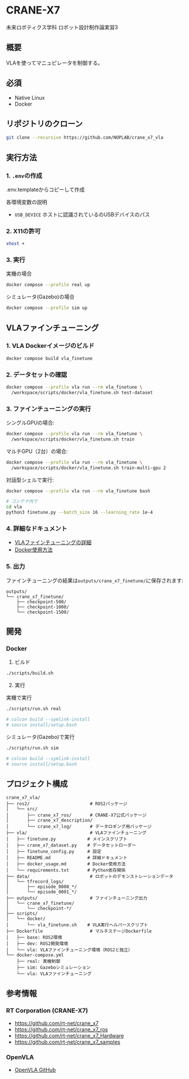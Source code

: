 # CRANE-X7

未来ロボティクス学科 ロボット設計制作論実習3

## 概要

VLAを使ってマニュピレータを制御する。

## 必須

- Native Linux
- Docker

## リポジトリのクローン

```bash
git clone --recursive https://github.com/NOPLAB/crane_x7_vla
```

## 実行方法

### 1. `.env`の作成

.env.templateからコピーして作成

各環境変数の説明
- `USB_DEVICE` ホストに認識されているのUSBデバイスのパス

### 2. X11の許可

```bash
xhost +
```

### 3. 実行

実機の場合
```bash
docker compose --profile real up
```

シミュレータ(Gazebo)の場合
```bash
docker compose --profile sim up
```

## VLAファインチューニング

### 1. VLA Dockerイメージのビルド

```bash
docker compose build vla_finetune
```

### 2. データセットの確認

```bash
docker compose --profile vla run --rm vla_finetune \
  /workspace/scripts/docker/vla_finetune.sh test-dataset
```

### 3. ファインチューニングの実行

シングルGPUの場合:
```bash
docker compose --profile vla run --rm vla_finetune \
  /workspace/scripts/docker/vla_finetune.sh train
```

マルチGPU（2台）の場合:
```bash
docker compose --profile vla run --rm vla_finetune \
  /workspace/scripts/docker/vla_finetune.sh train-multi-gpu 2
```

対話型シェルで実行:
```bash
docker compose --profile vla run --rm vla_finetune bash

# コンテナ内で
cd vla
python3 finetune.py --batch_size 16 --learning_rate 1e-4
```

### 4. 詳細なドキュメント

- [VLAファインチューニングの詳細](vla/README.md)
- [Docker使用方法](vla/docker_usage.md)

### 5. 出力

ファインチューニングの結果は`outputs/crane_x7_finetune/`に保存されます:
```
outputs/
└── crane_x7_finetune/
    ├── checkpoint-500/
    ├── checkpoint-1000/
    └── checkpoint-1500/
```

## 開発

### Docker

1. ビルド

```bash
./scripts/build.sh
```

2. 実行

実機で実行
```bash
./scripts/run.sh real

# colcon build --symlink-install
# source install/setup.bash
```

シミュレータ(Gazebo)で実行
```bash
./scripts/run.sh sim

# colcon build --symlink-install
# source install/setup.bash
```

## プロジェクト構成

```
crane_x7_vla/
├── ros2/                       # ROS2パッケージ
│   └── src/
│       ├── crane_x7_ros/       # CRANE-X7公式パッケージ
│       ├── crane_x7_description/
│       └── crane_x7_log/       # データロギング用パッケージ
├── vla/                        # VLAファインチューニング
│   ├── finetune.py            # メインスクリプト
│   ├── crane_x7_dataset.py    # データセットローダー
│   ├── finetune_config.py     # 設定
│   ├── README.md              # 詳細ドキュメント
│   ├── docker_usage.md        # Docker使用方法
│   └── requirements.txt       # Python依存関係
├── data/                       # ロボットのデモンストレーションデータ
│   └── tfrecord_logs/
│       ├── episode_0000_*/
│       └── episode_0001_*/
├── outputs/                    # ファインチューニング出力
│   └── crane_x7_finetune/
│       └── checkpoint-*/
├── scripts/
│   └── docker/
│       └── vla_finetune.sh    # VLA実行ヘルパースクリプト
├── Dockerfile                  # マルチステージDockerfile
│   ├── base: ROS2環境
│   ├── dev: ROS2開発環境
│   └── vla: VLAファインチューニング環境（ROS2と独立）
└── docker-compose.yml
    ├── real: 実機制御
    ├── sim: Gazeboシミュレーション
    └── vla: VLAファインチューニング
```

## 参考情報

### RT Corporation (CRANE-X7)
- https://github.com/rt-net/crane_x7
- https://github.com/rt-net/crane_x7_ros
- https://github.com/rt-net/crane_x7_Hardware
- https://github.com/rt-net/crane_x7_samples

### OpenVLA
- [OpenVLA GitHub](https://github.com/openvla/openvla)

